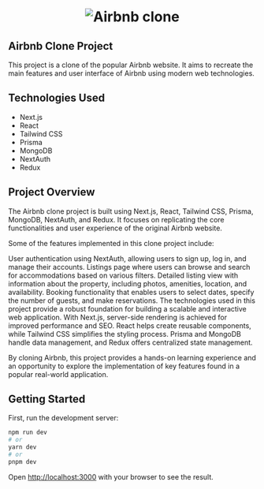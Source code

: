 <h1 align="center">
    <img alt="Airbnb clone" title="Airbnb clone" src="https://new-airbnb-clone.vercel.app/_next/image?url=https%3A%2F%2Fres.cloudinary.com%2Fdqpsm5wkq%2Fimage%2Fupload%2Fv1684287066%2Ftoeszwz2u08twejkappq.jpg&w=1920&q=100" />
</h1>


## Airbnb Clone Project
This project is a clone of the popular Airbnb website. It aims to recreate the main features and user interface of Airbnb using modern web technologies.

## Technologies Used
- Next.js
- React
- Tailwind CSS
- Prisma
- MongoDB
- NextAuth
- Redux

## Project Overview
The Airbnb clone project is built using Next.js, React, Tailwind CSS, Prisma, MongoDB, NextAuth, and Redux. It focuses on replicating the core functionalities and user experience of the original Airbnb website.

Some of the features implemented in this clone project include:

User authentication using NextAuth, allowing users to sign up, log in, and manage their accounts.
Listings page where users can browse and search for accommodations based on various filters.
Detailed listing view with information about the property, including photos, amenities, location, and availability.
Booking functionality that enables users to select dates, specify the number of guests, and make reservations.
The technologies used in this project provide a robust foundation for building a scalable and interactive web application. With Next.js, server-side rendering is achieved for improved performance and SEO. React helps create reusable components, while Tailwind CSS simplifies the styling process. Prisma and MongoDB handle data management, and Redux offers centralized state management.

By cloning Airbnb, this project provides a hands-on learning experience and an opportunity to explore the implementation of key features found in a popular real-world application.

## Getting Started

First, run the development server:

```bash
npm run dev
# or
yarn dev
# or
pnpm dev
```

Open [http://localhost:3000](http://localhost:3000) with your browser to see the result.
